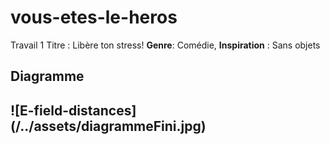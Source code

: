 # vous-etes-le-heros
Travail 1 
Titre : Libère ton stress!
**Genre**: Comédie, 
**Inspiration** : Sans objets 

<h2>Diagramme<h2> 
![E-field-distances](/../assets/diagrammeFini.jpg)

